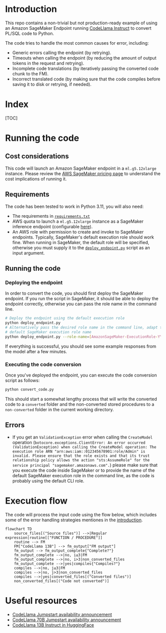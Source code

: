 # Introduction

This repo contains a non-trivial but not production-ready example of using an Amazon SageMaker Endpoint running
[CodeLlama Instruct](https://aws.amazon.com/blogs/machine-learning/code-llama-code-generation-models-from-meta-are-now-available-via-amazon-sagemaker-jumpstart/)
to convert PL/SQL code to Python.

The code tries to handle the most common causes for error, including:

* Generic errors calling the endpoint (by retrying).
* Timeouts when calling the endpoint (by reducing the amount of output tokens in the request and retrying).
* Incomplete code translations (by iteratively passing the converted code chunk to the FM).
* Incorrect translated code (by making sure that the code compiles before saving it to disk or retrying, if needed).

# Index

[TOC]

# Running the code

## Cost considerations

This code will launch an Amazon SageMaker endpoint in a `ml.g5.12xlarge` instance. Please review the 
[AWS SageMaker pricing page](https://aws.amazon.com/sagemaker/pricing/?p=pm&c=sm&z=4) to understand the
cost implications of running it.

## Requirements

The code has been tested to work in Python 3.11, you will also need:

* The requirements in [`requirements.txt`](requirements.txt)
* AWS quota to launch a `ml.g5.12xlarge` instance as a SageMaker inference endpoint (configurable 
  [here](https://eu-west-1.console.aws.amazon.com/servicequotas/home/services/sagemaker/quotas/L-65C4BD00)).
* An AWS role with permission to create and invoke to SageMaker endpoints. Typically, SageMaker's default 
  execution role should work fine. When running in SageMaker, the default role will be specified, otherwise 
  you must supply it to the [`deploy_endpoint.py`](deploy_endpoint.py) script as an input argument.

## Running the code

### Deploying the endpoint

In order to convert the code, you should first deploy the SageMaker endpoint. If you run the script in
SageMaker, it should be able to deploy the endpoint correctly, otherwise you can pass the role name in
the command line.

```bash
# Deploy the endpoint using the default execution role
python deploy_endpoint.py
# Alternatively pass the desired role name in the command line, adapt to your
# default SageMaker execution role name
python deploy_endpoint.py --role-name=[AmazonSageMaker-ExecutionRole-YYYYMMDDTHHMMSS]
```

If everything is successful, you should see some example responses from the model after a few minutes.

### Executing the code conversion

Once you've deployed the endpoint, you can execute the code conversion script as follows:

```bash
python convert_code.py
```

This should start a somewhat lengthy process that will write the converted code to a `converted`
folder and the non-converted stored procedures to a `non-converted` folder in the current working 
directory.

## Errors

* If you get an `ValidationException` error when calling the `CreateModel` operation 
  (`botocore.exceptions.ClientError: An error occurred (ValidationException) when calling the CreateModel operation: The execution role ARN "arn:aws:iam::012345678901:role/Admin" is invalid. Please ensure that the role exists and that its trust relationship policy allows the action "sts:AssumeRole" for the service principal "sagemaker.amazonaws.com".`)
  please make sure that you execute the code inside SageMaker or to provide the name of the default SageMaker
  execution role in the command line, as the code is probably using the default CLI role.

# Execution flow

The code will process the input code using the flow below, which includes some of the error handling
strategies mentiones in the [introduction](#introduction).

```mermaid
flowchart TD
    source_files[("Source files")] -->|Regular expression|routine[["FUNCTION / PROCEDURE"]]
    routine --> FM
    FM["CodeLlama 13B"] --> fm_output["FM output"]
    fm_output --> fm_output_complete{"Complete?"}
    fm_output_complete -->|no, i≤3|FM
    fm_output_complete -->|no, i>3|non_converted_files
    fm_output_complete -->|yes|compiles{"Compiles?"}
    compiles -->|no, j≤3|FM
    compiles -->|no, j>3|non_converted_files
    compiles -->|yes|converted_files[("Converted files")]
    non_converted_files[("Code not converted")]
```

# Useful resources

* [CodeLlama Jumpstart availability announcement](https://aws.amazon.com/blogs/machine-learning/code-llama-code-generation-models-from-meta-are-now-available-via-amazon-sagemaker-jumpstart/)
* [CodeLlama 70B Jumpstart availability announcement](https://aws.amazon.com/blogs/machine-learning/code-llama-70b-is-now-available-in-amazon-sagemaker-jumpstart/)
* [CodeLlama 13B Instruct in HuggingFace](https://huggingface.co/codellama/CodeLlama-13b-Instruct-hf)
